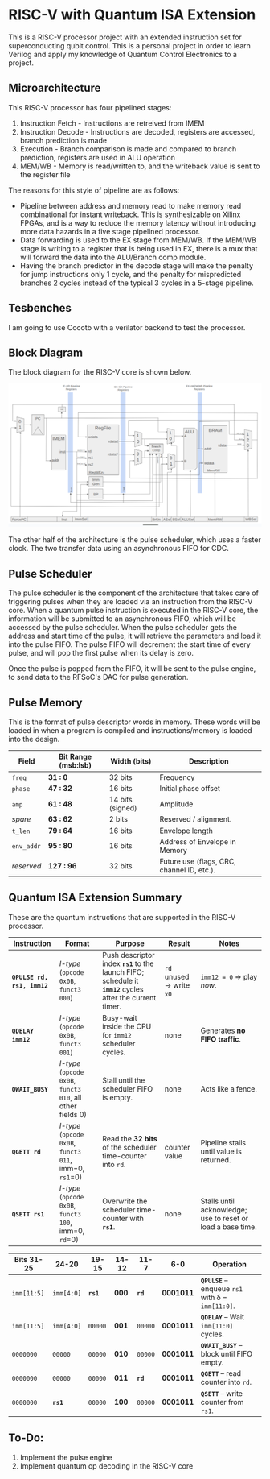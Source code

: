 # RISC-V with Quantum ISA Extension

This is a RISC-V processor project with an extended instruction set for superconducting qubit control. This is a personal project in order to learn Verilog and apply my knowledge of Quantum Control Electronics to a project.

## Microarchitecture

This RISC-V processor has four pipelined stages:

1. Instruction Fetch - Instructions are retreived from IMEM
2. Instruction Decode - Instructions are decoded, registers are accessed, branch prediction is made
3. Execution - Branch comparison is made and compared to branch prediction, registers are used in ALU operation
4. MEM/WB - Memory is read/written to, and the writeback value is sent to the register file

The reasons for this style of pipeline are as follows:
- Pipeline between address and memory read to make memory read combinational for instant writeback. This is synthesizable on Xilinx FPGAs, and is a way to reduce the memory latency without introducing more data hazards in a five stage pipelined processor.
- Data forwarding is used to the EX stage from MEM/WB. If the MEM/WB stage is writing to a register that is being used in EX, there is a mux that will forward the data into the ALU/Branch comp module. 
- Having the branch predictor in the decode stage will make the penalty for jump instructions only 1 cycle, and the penalty for mispredicted branches 2 cycles instead of the typical 3 cycles in a 5-stage pipeline. 

## Tesbenches

I am going to use Cocotb with a verilator backend to test the processor.

## Block Diagram

The block diagram for the RISC-V core is shown below.

![block diagram](block_diagram.png "RISC-V Processor Block Diagram")

The other half of the architecture is the pulse scheduler, which uses a faster clock. The two transfer data using an asynchronous FIFO for CDC.

## Pulse Scheduler

The pulse scheduler is the component of the architecture that takes care of triggering pulses when they are loaded via an instruction from the RISC-V core. When a quantum pulse instruction is executed in the RISC-V core, the information will be submitted to an asynchronous FIFO, which will be accessed by the pulse scheduler. When the pulse scheduler gets the address and start time of the pulse, it will retrieve the parameters and load it into the pulse FIFO. The pulse FIFO will decrement the start time of every pulse, and will pop the first pulse when its delay is zero.

Once the pulse is popped from the FIFO, it will be sent to the pulse engine, to send data to the RFSoC's DAC for pulse generation.

## Pulse Memory

This is the format of pulse descriptor words in memory. These words will be loaded in when a program is compiled and instructions/memory is loaded into the design.

| **Field**  | **Bit Range (msb\:lsb)** | **Width (bits)** | **Description**                                                                |
| ---------- | ------------------------ | ---------------- | ------------------------------------------------------------------------------ |
| `freq`     | **31 : 0**               | 32 bits          | Frequency |
| `phase`    | **47 : 32**              | 16 bits          | Initial phase offset |
| `amp`      | **61 : 48**              | 14 bits (signed) | Amplitude |
| *spare*    | **63 : 62**              | 2 bits           | Reserved / alignment. |
| `t_len`    | **79 : 64**             | 16 bits           | Envelope length |
| `env_addr` | **95 : 80**            | 16 bits            | Address of Envelope in Memory |
| *reserved* | **127 : 96**            | 32 bits           | Future use (flags, CRC, channel ID, etc.).                                     |

## Quantum ISA Extension Summary

These are the quantum instructions that are supported in the RISC-V processor. 

| Instruction                 | Format                                                     | Purpose                                                                                                         | Result                   | Notes                                                       |
| --------------------------- | ---------------------------------------------------------- | --------------------------------------------------------------------------------------------------------------- | ------------------------ | ----------------------------------------------------------- |
| **`QPULSE rd, rs1, imm12`** | *I-type* (`opcode 0x0B`, `funct3 000`)                     | Push descriptor index **`rs1`** to the launch FIFO; schedule it **`imm12`** cycles after the current timer. | `rd` unused → write `x0` | `imm12 = 0` ⇒ play *now*.                                   |
| **`QDELAY imm12`**          | *I-type* (`opcode 0x0B`, `funct3 001`)                     | Busy-wait inside the CPU for `imm12` scheduler cycles.                                                          | none                     | Generates **no FIFO traffic**.                              |
| **`QWAIT_BUSY`**            | *I-type* (`opcode 0x0B`, `funct3 010`, all other fields 0) | Stall until the scheduler FIFO is empty.                                                                        | none                     | Acts like a fence.                                          |
| **`QGETT rd`**              | *I-type* (`opcode 0x0B`, `funct3 011`, imm=0, `rs1`=0)     | Read the **32 bits** of the scheduler time-counter into `rd`.                                               | counter value            | Pipeline stalls until value is returned.                    |
| **`QSETT rs1`**             | *I-type* (`opcode 0x0B`, `funct3 100`, imm=0, `rd`=0)      | Overwrite the scheduler time-counter with **`rs1`**.                                                            | none                     | Stalls until acknowledge; use to reset or load a base time. |


| Bits 31-25  | 24-20      | 19-15     | 14-12   | 11-7     | 6-0         | Operation                                          |
| ----------- | ---------- | --------- | ------- | -------- | ----------- | -------------------------------------------------- |
| `imm[11:5]` | `imm[4:0]` | **`rs1`** | **000** | **`rd`** | **0001011** | **`QPULSE`** – enqueue `rs1` with δ = `imm[11:0]`. |
| `imm[11:5]` | `imm[4:0]` | `00000`   | **001** | `00000`  | **0001011** | **`QDELAY`** – Wait `imm[11:0]` cycles.            |
| `0000000`   | `00000`    | `00000`   | **010** | `00000`  | **0001011** | **`QWAIT_BUSY`** – block until FIFO empty.         |
| `0000000`   | `00000`    | `00000`   | **011** | **`rd`** | **0001011** | **`QGETT`** – read counter into `rd`.              |
| `0000000`   | **`rs1`**  | `00000`   | **100** | `00000`  | **0001011** | **`QSETT`** – write counter from `rs1`.            |

## To-Do:

1. Implement the pulse engine
2. Implement quantum op decoding in the RISC-V core